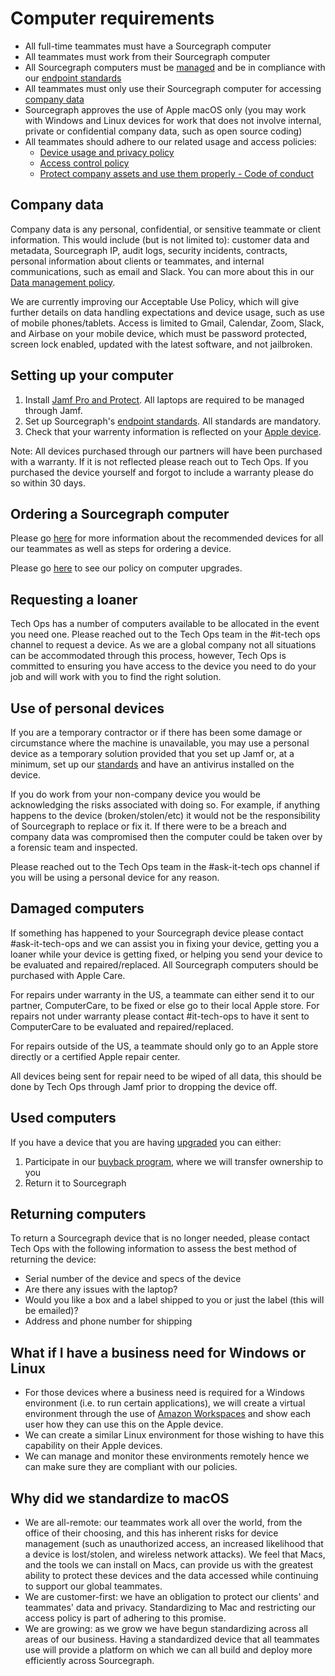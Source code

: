 # Computer requirements

- All full-time teammates must have a Sourcegraph computer
- All teammates must work from their Sourcegraph computer
- All Sourcegraph computers must be [managed](../tools/endpoint-antivirus.md) and be in compliance with our [endpoint standards](../process/internal-security/computer-standards.md) 
- All teammates must only use their Sourcegraph computer for accessing [company data](#company-data)
- Sourcegraph approves the use of Apple macOS only (you may work with Windows and Linux devices for work that does not involve internal, private or confidential company data, such as open source coding)
- All teammates should adhere to our related usage and access policies:
  - [Device usage and privacy policy](../process/team_device_usage_privacy.md)
  - [Access control policy](../../../company-info-and-process/policies/access-control-policy.md)
  - [Protect company assets and use them properly - Code of conduct](../../../company-info-and-process/communication/code_of_conduct.md#respect-others-and-their-property-and-confidential-information)

## Company data

Company data is any personal, confidential, or sensitive teammate or client information. This would include (but is not limited to): customer data and metadata, Sourcegraph IP, audit logs, security incidents, contracts, personal information about clients or teammates, and internal communications, such as email and Slack. You can more about this in our [Data management policy](../../../company-info-and-process/policies/index.md).

We are currently improving our Acceptable Use Policy, which will give further details on data handling expectations and device usage, such as use of mobile phones/tablets. Access is limited to Gmail, Calendar, Zoom, Slack, and Airbase on your mobile device, which must be password protected, screen lock enabled, updated with the latest software, and not jailbroken.

## Setting up your computer

1. Install [Jamf Pro and Protect](../tools/endpoint-antivirus.md). All laptops are required to be managed through Jamf. 
3. Set up Sourcegraph's [endpoint standards](../process/internal-security/computer-standards.md). All standards are mandatory.
4. Check that your warrenty information is reflected on your [Apple device](https://support.apple.com/en-us/HT202741).

Note: All devices purchased through our partners will have been purchased with a warranty. If it is not reflected please reach out to Tech Ops. If you purchased the device yourself and forgot to include a warranty please do so within 30 days.

## Ordering a Sourcegraph computer

Please go [here](../../../benefits-pay-perks/benefits-perks/spending-company-money.md#computers) for more information about the recommended devices for all our teammates as well as steps for ordering a device.

Please go [here](../../../benefits-pay-perks/benefits-perks/spending-company-money.md#laptop-upgrade) to see our policy on computer upgrades.

## Requesting a loaner

Tech Ops has a number of computers available to be allocated in the event you need one. Please reached out to the Tech Ops team in the #it-tech ops channel to request a device. As we are a global company not all situations can be accommodated through this process, however, Tech Ops is committed to ensuring you have access to the device you need to do your job and will work with you to find the right solution.

## Use of personal devices

If you are a temporary contractor or if there has been some damage or circumstance where the machine is unavailable, you may use a personal device as a temporary solution provided that you set up Jamf or, at a minimum, set up our [standards](../process/internal-security/computer-standards.md) and have an antivirus installed on the device.

If you do work from your non-company device you would be acknowledging the risks associated with doing so. For example, if anything happens to the device (broken/stolen/etc) it would not be the responsibility of Sourcegraph to replace or fix it. If there were to be a breach and company data was compromised then the computer could be taken over by a forensic team and inspected.

Please reached out to the Tech Ops team in the #ask-it-tech ops channel if you will be using a personal device for any reason.

## Damaged computers

If something has happened to your Sourcegraph device please contact #ask-it-tech-ops and we can assist you in fixing your device, getting you a loaner while your device is getting fixed, or helping you send your device to be evaluated and repaired/replaced. All Sourcegraph computers should be purchased with Apple Care.

For repairs under warranty in the US, a teammate can either send it to our partner, ComputerCare, to be fixed or else go to their local Apple store. For repairs not under warranty please contact #it-tech-ops to have it sent to ComputerCare to be evaluated and repaired/replaced.

For repairs outside of the US, a teammate should only go to an Apple store directly or a certified Apple repair center.

All devices being sent for repair need to be wiped of all data, this should be done by Tech Ops through Jamf prior to dropping the device off.

## Used computers

If you have a device that you are having [upgraded](../../../benefits-pay-perks/benefits-perks/spending-company-money.md#laptop-upgrade) you can either:

1. Participate in our [buyback program](../process/buyback.md), where we will transfer ownership to you
2. Return it to Sourcegraph

## Returning computers

To return a Sourcegraph device that is no longer needed, please contact Tech Ops with the following information to assess the best method of returning the device:

- Serial number of the device and specs of the device
- Are there any issues with the laptop?
- Would you like a box and a label shipped to you or just the label (this will be emailed)?
- Address and phone number for shipping

## What if I have a business need for Windows or Linux

- For those devices where a business need is required for a Windows environment (i.e. to run certain applications), we will create a virtual environment through the use of [Amazon Workspaces](https://aws.amazon.com/workspaces/) and show each user how they can use this on the Apple device.
- We can create a similar Linux environment for those wishing to have this capability on their Apple devices.
- We can manage and monitor these environments remotely hence we can make sure they are compliant with our policies.

## Why did we standardize to macOS

- We are all-remote: our teammates work all over the world, from the office of their choosing, and this has inherent risks for device management (such as unauthorized access, an increased likelihood that a device is lost/stolen, and wireless network attacks). We feel that Macs, and the tools we can install on Macs, can provide us with the greatest ability to protect these devices and the data accessed while continuing to support our global teammates.
- We are customer-first: we have an obligation to protect our clients' and teammates' data and privacy. Standardizing to Mac and restricting our access policy is part of adhering to this promise.
- We are growing: as we grow we have begun standardizing across all areas of our business. Having a standardized device that all teammates use will provide a platform on which we can all build and deploy more efficiently across Sourcegraph.
